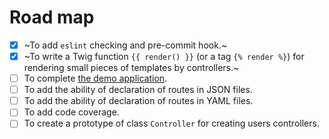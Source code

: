 Road map
==

- [x] ~To add `eslint` checking and pre-commit hook.~
- [x] ~To write a Twig function `{{ render() }}` (or a tag `{% render %}`) for rendering small pieces of templates by controllers.~
- [ ] To complete [the demo application](examples).
- [ ] To add the ability of declaration of routes in JSON files.
- [ ] To add the ability of declaration of routes in YAML files.
- [ ] To add code coverage.
- [ ] To create a prototype of class `Controller` for creating users controllers.
